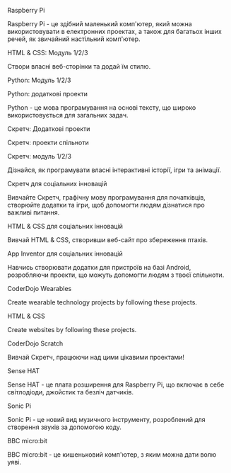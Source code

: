 Raspberry Pi

Raspberry Pi - це здібний маленький комп'ютер, який можна використовувати в електронних проектах, а також для багатьох інших речей, як звичайний настільний комп'ютер.

HTML & CSS: Модуль 1/2/3

Створи власні веб-сторінки та додай їм стилю.

Python: Модуль 1/2/3

Python: додаткові проекти

Python - це мова програмування на основі тексту, що широко використовується для загальних задач.

Скретч: Додаткові проекти

Скретч: проекти спільноти

Скретч: модуль 1/2/3

Дізнайся, як програмувати власні інтерактивні історії, ігри та анімації.

Скретч для соціальних інновацій

Вивчайте Скретч, графічну мову програмування для початківців, створюйте додатки та ігри, щоб допомогти людям дізнатися про важливі питання.

HTML & CSS для соціальних інновацій

Вивчай HTML & CSS, створивши веб-сайт про збереження птахів.

App Inventor для соціальних інновацій

Навчись створювати додатки для пристроїв на базі Android, розробляючи проекти, що можуть допомогти людям з твоєї спільноти.

CoderDojo Wearables

Create wearable technology projects by following these projects.

HTML & CSS

Create websites by following these projects.

CoderDojo Scratch

Вивчай Скретч, працюючи над цими цікавими проектами!

Sense HAT

Sense HAT - це плата розширення для Raspberry Pi, що включає в себе світлодіоди, джойстик та безліч датчиків.

Sonic Pi

Sonic Pi - це новий вид музичного інструменту, розроблений для створення звуків за допомогою коду.

BBC micro:bit

BBC micro:bit - це кишеньковий комп'ютер, з яким можна дати волю уяві.